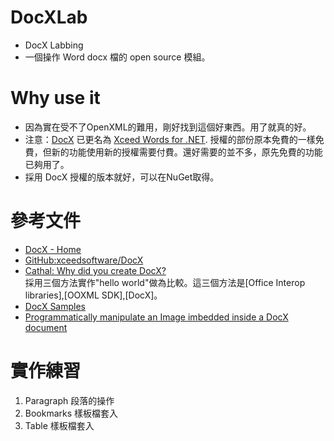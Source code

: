 # DocXLab
* DocX Labbing  
* 一個操作 Word docx 檔的 open source 模組。   

# Why use it
* 因為實在受不了OpenXML的難用，剛好找到這個好東西。用了就真的好。
* 注意：[DocX](https://docx.codeplex.com/) 已更名為 [Xceed Words for .NET](https://xceed.com/xceed-words-for-net/).
授權的部份原本免費的一樣免費，但新的功能使用新的授權需要付費。還好需要的並不多，原先免費的功能已夠用了。
* 採用 DocX 授權的版本就好，可以在NuGet取得。

# 參考文件
* [DocX - Home](https://docx.codeplex.com/)
* [GitHub:xceedsoftware/DocX](https://github.com/xceedsoftware/DocX)
* [Cathal: Why did you create DocX?](http://cathalscorner.blogspot.tw/2010/06/cathal-why-did-you-create-docx.html)   
採用三個方法實作"hello world"做為比較。這三個方法是[Office Interop libraries],[OOXML SDK],[DocX]。
* [DocX Samples](https://github.com/xceedsoftware/DocX/tree/master/Examples/Samples)
* [Programmatically manipulate an Image imbedded inside a DocX document](http://cathalscorner.blogspot.tw/)

# 實作練習
1. Paragraph 段落的操作
2. Bookmarks 樣板檔套入
3. Table 樣板檔套入
